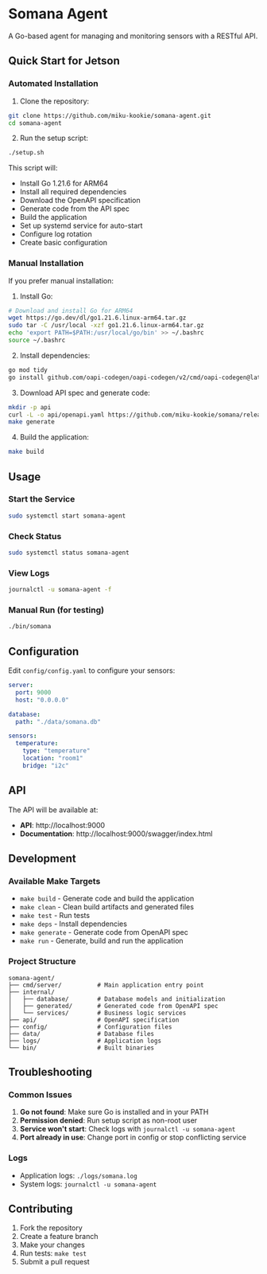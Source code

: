 # Somana Agent

A Go-based agent for managing and monitoring sensors with a RESTful API.

## Quick Start for Jetson

### Automated Installation

1. Clone the repository:
```bash
git clone https://github.com/miku-kookie/somana-agent.git
cd somana-agent
```

2. Run the setup script:
```bash
./setup.sh
```

This script will:
- Install Go 1.21.6 for ARM64
- Install all required dependencies
- Download the OpenAPI specification
- Generate code from the API spec
- Build the application
- Set up systemd service for auto-start
- Configure log rotation
- Create basic configuration

### Manual Installation

If you prefer manual installation:

1. Install Go:
```bash
# Download and install Go for ARM64
wget https://go.dev/dl/go1.21.6.linux-arm64.tar.gz
sudo tar -C /usr/local -xzf go1.21.6.linux-arm64.tar.gz
echo 'export PATH=$PATH:/usr/local/go/bin' >> ~/.bashrc
source ~/.bashrc
```

2. Install dependencies:
```bash
go mod tidy
go install github.com/oapi-codegen/oapi-codegen/v2/cmd/oapi-codegen@latest
```

3. Download API spec and generate code:
```bash
mkdir -p api
curl -L -o api/openapi.yaml https://github.com/miku-kookie/somana/releases/download/v1.0.2/openapi.yaml
make generate
```

4. Build the application:
```bash
make build
```

## Usage

### Start the Service
```bash
sudo systemctl start somana-agent
```

### Check Status
```bash
sudo systemctl status somana-agent
```

### View Logs
```bash
journalctl -u somana-agent -f
```

### Manual Run (for testing)
```bash
./bin/somana
```

## Configuration

Edit `config/config.yaml` to configure your sensors:

```yaml
server:
  port: 9000
  host: "0.0.0.0"

database:
  path: "./data/somana.db"

sensors:
  temperature:
    type: "temperature"
    location: "room1"
    bridge: "i2c"
```

## API

The API will be available at:
- **API**: http://localhost:9000
- **Documentation**: http://localhost:9000/swagger/index.html

## Development

### Available Make Targets

- `make build` - Generate code and build the application
- `make clean` - Clean build artifacts and generated files
- `make test` - Run tests
- `make deps` - Install dependencies
- `make generate` - Generate code from OpenAPI spec
- `make run` - Generate, build and run the application

### Project Structure

```
somana-agent/
├── cmd/server/          # Main application entry point
├── internal/
│   ├── database/        # Database models and initialization
│   ├── generated/       # Generated code from OpenAPI spec
│   └── services/        # Business logic services
├── api/                 # OpenAPI specification
├── config/              # Configuration files
├── data/                # Database files
├── logs/                # Application logs
└── bin/                 # Built binaries
```

## Troubleshooting

### Common Issues

1. **Go not found**: Make sure Go is installed and in your PATH
2. **Permission denied**: Run setup script as non-root user
3. **Service won't start**: Check logs with `journalctl -u somana-agent`
4. **Port already in use**: Change port in config or stop conflicting service

### Logs

- Application logs: `./logs/somana.log`
- System logs: `journalctl -u somana-agent`

## Contributing

1. Fork the repository
2. Create a feature branch
3. Make your changes
4. Run tests: `make test`
5. Submit a pull request 